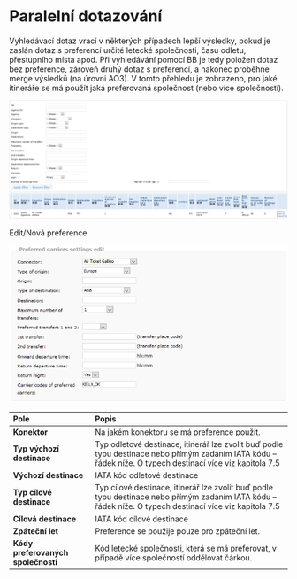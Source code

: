 # Paralelní dotazování

Vyhledávací dotaz vrací v některých případech lepší výsledky, pokud je zaslán dotaz s preferencí určité letecké společnosti, času odletu, přestupního místa apod. Při vyhledávání pomocí BB je tedy položen dotaz bez preference, zároveň druhý dotaz s preferencí, a nakonec proběhne merge výsledků \(na úrovni AO3\). V tomto přehledu je zobrazeno, pro jaké itineráře se má použít jaká preferovaná společnost \(nebo více společností\).

![](../.gitbook/assets/image%20%2823%29.png)

Edit/Nová preference

![](../.gitbook/assets/image%20%2851%29.png)

| Pole | Popis |
| :--- | :--- |
| **Konektor** | Na jakém konektoru se má preference použít. |
| **Typ výchozí destinace** | Typ odletové destinace, itinerář lze zvolit buď podle typu destinace nebo přímým zadáním IATA kódu – řádek níže. O typech destinací více viz kapitola 7.5 |
| **Výchozí destinace** | IATA kód odletové destinace |
| **Typ cílové destinace** | Typ cílové destinace, itinerář lze zvolit buď podle typu destinace nebo přímým zadáním IATA kódu – řádek níže. O typech destinací více viz kapitola 7.5 |
| **Cílová destinace** | IATA kód cílové destinace |
| **Zpáteční let** | Preference se použije pouze pro zpáteční let. |
| **Kódy preferovaných společností** | Kód letecké společnosti, která se má preferovat, v případě více společností oddělovat čárkou. |

